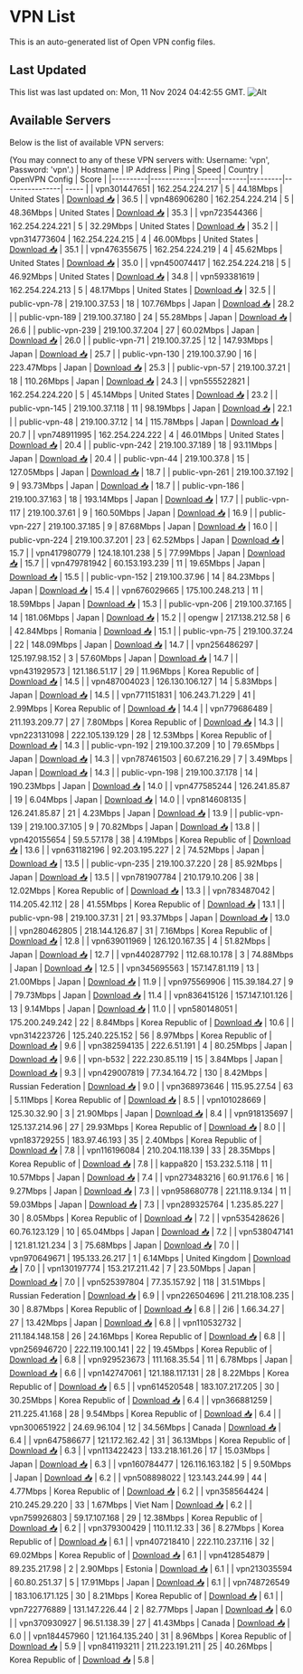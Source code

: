 # VPN List

This is an auto-generated list of Open VPN config files.

## Last Updated

This list was last updated on: Mon, 11 Nov 2024 04:42:55 GMT.
![Alt](https://repobeats.axiom.co/api/embed/186b98318ef1479477931607c1ad7d823f12451f.svg "Repobeats analytics image")

## Available Servers

Below is the list of available VPN servers:

(You may connect to any of these VPN servers with: Username: 'vpn', Password: 'vpn'.)
| Hostname | IP Address | Ping | Speed | Country | OpenVPN Config | Score |
|----------|------------|------|-------|---------|----------------| ----- |
| vpn301447651 | 162.254.224.217 | 5 | 44.18Mbps | United States | [Download 📥](./configs/server_0_US.ovpn) | 36.5 |
| vpn486906280 | 162.254.224.214 | 5 | 48.36Mbps | United States | [Download 📥](./configs/server_1_US.ovpn) | 35.3 |
| vpn723544366 | 162.254.224.221 | 5 | 32.29Mbps | United States | [Download 📥](./configs/server_2_US.ovpn) | 35.2 |
| vpn314773604 | 162.254.224.215 | 4 | 46.00Mbps | United States | [Download 📥](./configs/server_3_US.ovpn) | 35.1 |
| vpn476355675 | 162.254.224.219 | 4 | 45.62Mbps | United States | [Download 📥](./configs/server_4_US.ovpn) | 35.0 |
| vpn450074417 | 162.254.224.218 | 5 | 46.92Mbps | United States | [Download 📥](./configs/server_5_US.ovpn) | 34.8 |
| vpn593381619 | 162.254.224.213 | 5 | 48.17Mbps | United States | [Download 📥](./configs/server_6_US.ovpn) | 32.5 |
| public-vpn-78 | 219.100.37.53 | 18 | 107.76Mbps | Japan | [Download 📥](./configs/server_7_JP.ovpn) | 28.2 |
| public-vpn-189 | 219.100.37.180 | 24 | 55.28Mbps | Japan | [Download 📥](./configs/server_8_JP.ovpn) | 26.6 |
| public-vpn-239 | 219.100.37.204 | 27 | 60.02Mbps | Japan | [Download 📥](./configs/server_9_JP.ovpn) | 26.0 |
| public-vpn-71 | 219.100.37.25 | 12 | 147.93Mbps | Japan | [Download 📥](./configs/server_10_JP.ovpn) | 25.7 |
| public-vpn-130 | 219.100.37.90 | 16 | 223.47Mbps | Japan | [Download 📥](./configs/server_11_JP.ovpn) | 25.3 |
| public-vpn-57 | 219.100.37.21 | 18 | 110.26Mbps | Japan | [Download 📥](./configs/server_12_JP.ovpn) | 24.3 |
| vpn555522821 | 162.254.224.220 | 5 | 45.14Mbps | United States | [Download 📥](./configs/server_13_US.ovpn) | 23.2 |
| public-vpn-145 | 219.100.37.118 | 11 | 98.19Mbps | Japan | [Download 📥](./configs/server_14_JP.ovpn) | 22.1 |
| public-vpn-48 | 219.100.37.12 | 14 | 115.78Mbps | Japan | [Download 📥](./configs/server_15_JP.ovpn) | 20.7 |
| vpn748911995 | 162.254.224.222 | 4 | 46.01Mbps | United States | [Download 📥](./configs/server_16_US.ovpn) | 20.4 |
| public-vpn-242 | 219.100.37.189 | 18 | 93.11Mbps | Japan | [Download 📥](./configs/server_17_JP.ovpn) | 20.4 |
| public-vpn-44 | 219.100.37.8 | 15 | 127.05Mbps | Japan | [Download 📥](./configs/server_18_JP.ovpn) | 18.7 |
| public-vpn-261 | 219.100.37.192 | 9 | 93.73Mbps | Japan | [Download 📥](./configs/server_19_JP.ovpn) | 18.7 |
| public-vpn-186 | 219.100.37.163 | 18 | 193.14Mbps | Japan | [Download 📥](./configs/server_20_JP.ovpn) | 17.7 |
| public-vpn-117 | 219.100.37.61 | 9 | 160.50Mbps | Japan | [Download 📥](./configs/server_21_JP.ovpn) | 16.9 |
| public-vpn-227 | 219.100.37.185 | 9 | 87.68Mbps | Japan | [Download 📥](./configs/server_22_JP.ovpn) | 16.0 |
| public-vpn-224 | 219.100.37.201 | 23 | 62.52Mbps | Japan | [Download 📥](./configs/server_23_JP.ovpn) | 15.7 |
| vpn417980779 | 124.18.101.238 | 5 | 77.99Mbps | Japan | [Download 📥](./configs/server_24_JP.ovpn) | 15.7 |
| vpn479781942 | 60.153.193.239 | 11 | 19.65Mbps | Japan | [Download 📥](./configs/server_25_JP.ovpn) | 15.5 |
| public-vpn-152 | 219.100.37.96 | 14 | 84.23Mbps | Japan | [Download 📥](./configs/server_26_JP.ovpn) | 15.4 |
| vpn676029665 | 175.100.248.213 | 11 | 18.59Mbps | Japan | [Download 📥](./configs/server_27_JP.ovpn) | 15.3 |
| public-vpn-206 | 219.100.37.165 | 14 | 181.06Mbps | Japan | [Download 📥](./configs/server_28_JP.ovpn) | 15.2 |
| opengw | 217.138.212.58 | 6 | 42.84Mbps | Romania | [Download 📥](./configs/server_29_RO.ovpn) | 15.1 |
| public-vpn-75 | 219.100.37.24 | 22 | 148.09Mbps | Japan | [Download 📥](./configs/server_30_JP.ovpn) | 14.7 |
| vpn256486297 | 125.197.98.152 | 3 | 57.60Mbps | Japan | [Download 📥](./configs/server_31_JP.ovpn) | 14.7 |
| vpn431929573 | 121.186.51.17 | 29 | 11.96Mbps | Korea Republic of | [Download 📥](./configs/server_32_KR.ovpn) | 14.5 |
| vpn487004023 | 126.130.106.127 | 14 | 5.83Mbps | Japan | [Download 📥](./configs/server_33_JP.ovpn) | 14.5 |
| vpn771151831 | 106.243.71.229 | 41 | 2.99Mbps | Korea Republic of | [Download 📥](./configs/server_34_KR.ovpn) | 14.4 |
| vpn779686489 | 211.193.209.77 | 27 | 7.80Mbps | Korea Republic of | [Download 📥](./configs/server_35_KR.ovpn) | 14.3 |
| vpn223131098 | 222.105.139.129 | 28 | 12.53Mbps | Korea Republic of | [Download 📥](./configs/server_36_KR.ovpn) | 14.3 |
| public-vpn-192 | 219.100.37.209 | 10 | 79.65Mbps | Japan | [Download 📥](./configs/server_37_JP.ovpn) | 14.3 |
| vpn787461503 | 60.67.216.29 | 7 | 3.49Mbps | Japan | [Download 📥](./configs/server_38_JP.ovpn) | 14.3 |
| public-vpn-198 | 219.100.37.178 | 14 | 190.23Mbps | Japan | [Download 📥](./configs/server_39_JP.ovpn) | 14.0 |
| vpn477585244 | 126.241.85.87 | 19 | 6.04Mbps | Japan | [Download 📥](./configs/server_40_JP.ovpn) | 14.0 |
| vpn814608135 | 126.241.85.87 | 21 | 4.23Mbps | Japan | [Download 📥](./configs/server_41_JP.ovpn) | 13.9 |
| public-vpn-139 | 219.100.37.105 | 9 | 70.82Mbps | Japan | [Download 📥](./configs/server_42_JP.ovpn) | 13.8 |
| vpn420155654 | 59.5.57.178 | 38 | 4.19Mbps | Korea Republic of | [Download 📥](./configs/server_43_KR.ovpn) | 13.6 |
| vpn631182196 | 92.203.195.227 | 2 | 74.52Mbps | Japan | [Download 📥](./configs/server_44_JP.ovpn) | 13.5 |
| public-vpn-235 | 219.100.37.220 | 28 | 85.92Mbps | Japan | [Download 📥](./configs/server_45_JP.ovpn) | 13.5 |
| vpn781907784 | 210.179.10.206 | 38 | 12.02Mbps | Korea Republic of | [Download 📥](./configs/server_46_KR.ovpn) | 13.3 |
| vpn783487042 | 114.205.42.112 | 28 | 41.55Mbps | Korea Republic of | [Download 📥](./configs/server_47_KR.ovpn) | 13.1 |
| public-vpn-98 | 219.100.37.31 | 21 | 93.37Mbps | Japan | [Download 📥](./configs/server_48_JP.ovpn) | 13.0 |
| vpn280462805 | 218.144.126.87 | 31 | 7.16Mbps | Korea Republic of | [Download 📥](./configs/server_49_KR.ovpn) | 12.8 |
| vpn639011969 | 126.120.167.35 | 4 | 51.82Mbps | Japan | [Download 📥](./configs/server_50_JP.ovpn) | 12.7 |
| vpn440287792 | 112.68.10.178 | 3 | 74.88Mbps | Japan | [Download 📥](./configs/server_51_JP.ovpn) | 12.5 |
| vpn345695563 | 157.147.81.119 | 13 | 21.00Mbps | Japan | [Download 📥](./configs/server_52_JP.ovpn) | 11.9 |
| vpn975569906 | 115.39.184.27 | 9 | 79.73Mbps | Japan | [Download 📥](./configs/server_53_JP.ovpn) | 11.4 |
| vpn836415126 | 157.147.101.126 | 13 | 9.14Mbps | Japan | [Download 📥](./configs/server_54_JP.ovpn) | 11.0 |
| vpn580148051 | 175.200.249.242 | 22 | 8.84Mbps | Korea Republic of | [Download 📥](./configs/server_55_KR.ovpn) | 10.6 |
| vpn314223726 | 125.240.225.152 | 56 | 8.97Mbps | Korea Republic of | [Download 📥](./configs/server_56_KR.ovpn) | 9.6 |
| vpn382594135 | 222.6.51.191 | 4 | 80.25Mbps | Japan | [Download 📥](./configs/server_57_JP.ovpn) | 9.6 |
| vpn-b532 | 222.230.85.119 | 15 | 3.84Mbps | Japan | [Download 📥](./configs/server_58_JP.ovpn) | 9.3 |
| vpn429007819 | 77.34.164.72 | 130 | 8.42Mbps | Russian Federation | [Download 📥](./configs/server_59_RU.ovpn) | 9.0 |
| vpn368973646 | 115.95.27.54 | 63 | 5.11Mbps | Korea Republic of | [Download 📥](./configs/server_60_KR.ovpn) | 8.5 |
| vpn101028669 | 125.30.32.90 | 3 | 21.90Mbps | Japan | [Download 📥](./configs/server_61_JP.ovpn) | 8.4 |
| vpn918135697 | 125.137.214.96 | 27 | 29.93Mbps | Korea Republic of | [Download 📥](./configs/server_62_KR.ovpn) | 8.0 |
| vpn183729255 | 183.97.46.193 | 35 | 2.40Mbps | Korea Republic of | [Download 📥](./configs/server_63_KR.ovpn) | 7.8 |
| vpn116196084 | 210.204.118.139 | 33 | 28.35Mbps | Korea Republic of | [Download 📥](./configs/server_64_KR.ovpn) | 7.8 |
| kappa820 | 153.232.5.118 | 11 | 10.57Mbps | Japan | [Download 📥](./configs/server_65_JP.ovpn) | 7.4 |
| vpn273483216 | 60.91.176.6 | 16 | 9.27Mbps | Japan | [Download 📥](./configs/server_66_JP.ovpn) | 7.3 |
| vpn958680778 | 221.118.9.134 | 11 | 59.03Mbps | Japan | [Download 📥](./configs/server_67_JP.ovpn) | 7.3 |
| vpn289325764 | 1.235.85.227 | 30 | 8.05Mbps | Korea Republic of | [Download 📥](./configs/server_68_KR.ovpn) | 7.2 |
| vpn535428626 | 60.76.123.129 | 10 | 65.04Mbps | Japan | [Download 📥](./configs/server_69_JP.ovpn) | 7.2 |
| vpn538047141 | 121.81.121.234 | 3 | 75.68Mbps | Japan | [Download 📥](./configs/server_70_JP.ovpn) | 7.0 |
| vpn970649671 | 195.133.26.217 | 1 | 6.14Mbps | United Kingdom | [Download 📥](./configs/server_71_GB.ovpn) | 7.0 |
| vpn130197774 | 153.217.211.42 | 7 | 23.50Mbps | Japan | [Download 📥](./configs/server_72_JP.ovpn) | 7.0 |
| vpn525397804 | 77.35.157.92 | 118 | 31.51Mbps | Russian Federation | [Download 📥](./configs/server_73_RU.ovpn) | 6.9 |
| vpn226504696 | 211.218.108.235 | 30 | 8.87Mbps | Korea Republic of | [Download 📥](./configs/server_74_KR.ovpn) | 6.8 |
| 2i6 | 1.66.34.27 | 27 | 13.42Mbps | Japan | [Download 📥](./configs/server_75_JP.ovpn) | 6.8 |
| vpn110532732 | 211.184.148.158 | 26 | 24.16Mbps | Korea Republic of | [Download 📥](./configs/server_76_KR.ovpn) | 6.8 |
| vpn256946720 | 222.119.100.141 | 22 | 19.45Mbps | Korea Republic of | [Download 📥](./configs/server_77_KR.ovpn) | 6.8 |
| vpn929523673 | 111.168.35.54 | 11 | 6.78Mbps | Japan | [Download 📥](./configs/server_78_JP.ovpn) | 6.6 |
| vpn142747061 | 121.188.117.131 | 28 | 8.22Mbps | Korea Republic of | [Download 📥](./configs/server_79_KR.ovpn) | 6.5 |
| vpn614520548 | 183.107.217.205 | 30 | 30.25Mbps | Korea Republic of | [Download 📥](./configs/server_80_KR.ovpn) | 6.4 |
| vpn366881259 | 211.225.41.168 | 28 | 9.54Mbps | Korea Republic of | [Download 📥](./configs/server_81_KR.ovpn) | 6.4 |
| vpn300651922 | 24.69.96.104 | 12 | 34.56Mbps | Canada | [Download 📥](./configs/server_82_CA.ovpn) | 6.4 |
| vpn647586677 | 121.172.162.42 | 31 | 36.13Mbps | Korea Republic of | [Download 📥](./configs/server_83_KR.ovpn) | 6.3 |
| vpn113422423 | 133.218.161.26 | 17 | 15.03Mbps | Japan | [Download 📥](./configs/server_84_JP.ovpn) | 6.3 |
| vpn160784477 | 126.116.163.182 | 5 | 9.50Mbps | Japan | [Download 📥](./configs/server_85_JP.ovpn) | 6.2 |
| vpn508898022 | 123.143.244.99 | 44 | 4.77Mbps | Korea Republic of | [Download 📥](./configs/server_86_KR.ovpn) | 6.2 |
| vpn358564424 | 210.245.29.220 | 33 | 1.67Mbps | Viet Nam | [Download 📥](./configs/server_87_VN.ovpn) | 6.2 |
| vpn759926803 | 59.17.107.168 | 29 | 12.38Mbps | Korea Republic of | [Download 📥](./configs/server_88_KR.ovpn) | 6.2 |
| vpn379300429 | 110.11.12.33 | 36 | 8.27Mbps | Korea Republic of | [Download 📥](./configs/server_89_KR.ovpn) | 6.1 |
| vpn407218410 | 222.110.237.116 | 32 | 69.02Mbps | Korea Republic of | [Download 📥](./configs/server_90_KR.ovpn) | 6.1 |
| vpn412854879 | 89.235.217.98 | 2 | 2.90Mbps | Estonia | [Download 📥](./configs/server_91_EE.ovpn) | 6.1 |
| vpn213035594 | 60.80.251.37 | 5 | 17.91Mbps | Japan | [Download 📥](./configs/server_92_JP.ovpn) | 6.1 |
| vpn748726549 | 183.106.171.125 | 30 | 8.21Mbps | Korea Republic of | [Download 📥](./configs/server_93_KR.ovpn) | 6.1 |
| vpn722776889 | 131.147.226.44 | 2 | 82.77Mbps | Japan | [Download 📥](./configs/server_94_JP.ovpn) | 6.0 |
| vpn370930927 | 96.51.138.39 | 27 | 41.43Mbps | Canada | [Download 📥](./configs/server_95_CA.ovpn) | 6.0 |
| vpn184457960 | 121.164.135.240 | 31 | 8.96Mbps | Korea Republic of | [Download 📥](./configs/server_96_KR.ovpn) | 5.9 |
| vpn841193211 | 211.223.191.211 | 25 | 40.26Mbps | Korea Republic of | [Download 📥](./configs/server_97_KR.ovpn) | 5.8 |
